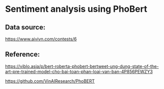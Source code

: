 # Sentiment analysis using PhoBert

## Data source:
https://www.aivivn.com/contests/6

## Reference: 
https://viblo.asia/p/bert-roberta-phobert-bertweet-ung-dung-state-of-the-art-pre-trained-model-cho-bai-toan-phan-loai-van-ban-4P856PEWZY3

https://github.com/VinAIResearch/PhoBERT
